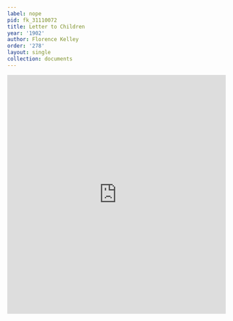 ```yaml
---
label: nope
pid: fk_31110072
title: Letter to Children
year: '1902'
author: Florence Kelley
order: '278'
layout: single
collection: documents
---
```

<iframe src="https://northwestern.app.box.com/embed/s/tyi6mpeby7qz3vly2uhrr4qok3h82nqg?sortColumn=date&view=list" width="100%" height="550" frameborder="0" allowfullscreen webkitallowfullscreen msallowfullscreen></iframe>
